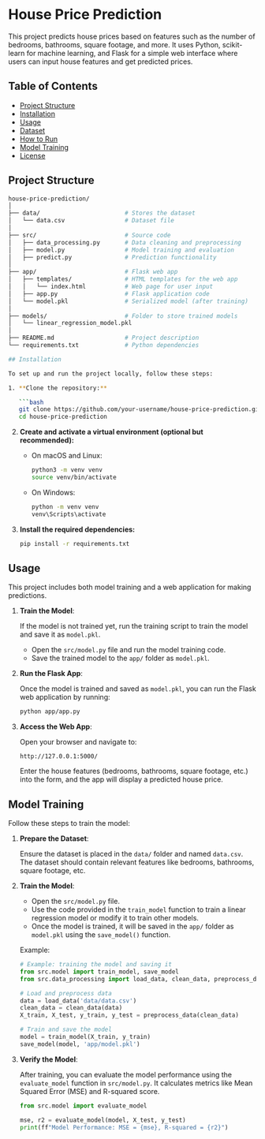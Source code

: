 # House Price Prediction

This project predicts house prices based on features such as the number of bedrooms, bathrooms, square footage, and more. It uses Python, scikit-learn for machine learning, and Flask for a simple web interface where users can input house features and get predicted prices.

## Table of Contents

- [Project Structure](#project-structure)
- [Installation](#installation)
- [Usage](#usage)
- [Dataset](#dataset)
- [How to Run](#how-to-run)
- [Model Training](#model-training)
- [License](#license)

## Project Structure

```bash
house-price-prediction/
│
├── data/                        # Stores the dataset
│   └── data.csv                 # Dataset file
│
├── src/                         # Source code
│   ├── data_processing.py       # Data cleaning and preprocessing
│   ├── model.py                 # Model training and evaluation
│   ├── predict.py               # Prediction functionality
│
├── app/                         # Flask web app
│   ├── templates/               # HTML templates for the web app
│   │   └── index.html           # Web page for user input
│   ├── app.py                   # Flask application code
│   └── model.pkl                # Serialized model (after training)
│
├── models/                      # Folder to store trained models
│   └── linear_regression_model.pkl
│
├── README.md                    # Project description
└── requirements.txt             # Python dependencies

## Installation

To set up and run the project locally, follow these steps:

1. **Clone the repository:**

   ```bash
   git clone https://github.com/your-username/house-price-prediction.git
   cd house-price-prediction
   ```

2. **Create and activate a virtual environment (optional but recommended):**

   - On macOS and Linux:

     ```bash
     python3 -m venv venv
     source venv/bin/activate
     ```

   - On Windows:

     ```bash
     python -m venv venv
     venv\Scripts\activate
     ```

3. **Install the required dependencies:**

   ```bash
   pip install -r requirements.txt
   ```
## Usage

This project includes both model training and a web application for making predictions.

1. **Train the Model**:

   If the model is not trained yet, run the training script to train the model and save it as `model.pkl`.

   - Open the `src/model.py` file and run the model training code.
   - Save the trained model to the `app/` folder as `model.pkl`.

2. **Run the Flask App**:

   Once the model is trained and saved as `model.pkl`, you can run the Flask web application by running:

   ```bash
   python app/app.py
   ```

3. **Access the Web App**:

   Open your browser and navigate to:

   ```
   http://127.0.0.1:5000/
   ```

   Enter the house features (bedrooms, bathrooms, square footage, etc.) into the form, and the app will display a predicted house price.

## Model Training

Follow these steps to train the model:

1. **Prepare the Dataset**:

   Ensure the dataset is placed in the `data/` folder and named `data.csv`. The dataset should contain relevant features like bedrooms, bathrooms, square footage, etc.

2. **Train the Model**:

   - Open the `src/model.py` file.
   - Use the code provided in the `train_model` function to train a linear regression model or modify it to train other models.
   - Once the model is trained, it will be saved in the `app/` folder as `model.pkl` using the `save_model()` function.

   Example:

   ```python
   # Example: training the model and saving it
   from src.model import train_model, save_model
   from src.data_processing import load_data, clean_data, preprocess_data

   # Load and preprocess data
   data = load_data('data/data.csv')
   clean_data = clean_data(data)
   X_train, X_test, y_train, y_test = preprocess_data(clean_data)

   # Train and save the model
   model = train_model(X_train, y_train)
   save_model(model, 'app/model.pkl')
   ```

3. **Verify the Model**:

   After training, you can evaluate the model performance using the `evaluate_model` function in `src/model.py`. It calculates metrics like Mean Squared Error (MSE) and R-squared score.

   ```python
   from src.model import evaluate_model

   mse, r2 = evaluate_model(model, X_test, y_test)
   print(ff"Model Performance: MSE = {mse}, R-squared = {r2}")
   ```
